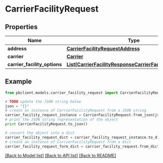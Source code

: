 # CarrierFacilityRequest


## Properties
Name | Type | Description | Notes
------------ | ------------- | ------------- | -------------
**address** | [**CarrierFacilityRequestAddress**](CarrierFacilityRequestAddress.md) |  | [optional] 
**carrier** | [**Carrier**](Carrier.md) |  | [optional] 
**carrier_facility_options** | [**List[CarrierFacilityResponseCarrierFacilityOptionsInner]**](CarrierFacilityResponseCarrierFacilityOptionsInner.md) |  | [optional] 

## Example

```python
from pbclient.models.carrier_facility_request import CarrierFacilityRequest

# TODO update the JSON string below
json = "{}"
# create an instance of CarrierFacilityRequest from a JSON string
carrier_facility_request_instance = CarrierFacilityRequest.from_json(json)
# print the JSON string representation of the object
print CarrierFacilityRequest.to_json()

# convert the object into a dict
carrier_facility_request_dict = carrier_facility_request_instance.to_dict()
# create an instance of CarrierFacilityRequest from a dict
carrier_facility_request_form_dict = carrier_facility_request.from_dict(carrier_facility_request_dict)
```
[[Back to Model list]](../README.md#documentation-for-models) [[Back to API list]](../README.md#documentation-for-api-endpoints) [[Back to README]](../README.md)


